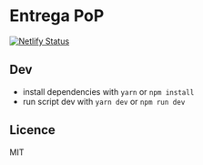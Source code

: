 # Entrega PoP

[![Netlify Status](https://api.netlify.com/api/v1/badges/b5a19dd9-920d-4d16-895d-45374a038d48/deploy-status)](https://app.netlify.com/sites/entrega-pop/deploys)

## Dev

- install dependencies with `yarn` or `npm install`
- run script dev with `yarn dev` or `npm run dev`

## Licence 

MIT
